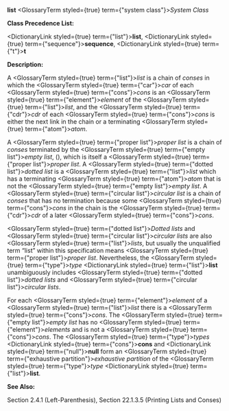 **list** <GlossaryTerm styled={true} term={"system class"}><i>System Class</i></GlossaryTerm> 



**Class Precedence List:** 



<DictionaryLink styled={true} term={"list"}><b>list</b></DictionaryLink>, <DictionaryLink styled={true} term={"sequence"}><b>sequence</b></DictionaryLink>, <DictionaryLink styled={true} term={"t"}><b>t</b></DictionaryLink> 



**Description:** 



A <GlossaryTerm styled={true} term={"list"}><i>list</i></GlossaryTerm> is a chain of *conses* in which the <GlossaryTerm styled={true} term={"car"}><i>car</i></GlossaryTerm> of each <GlossaryTerm styled={true} term={"cons"}><i>cons</i></GlossaryTerm> is an <GlossaryTerm styled={true} term={"element"}><i>element</i></GlossaryTerm> of the <GlossaryTerm styled={true} term={"list"}><i>list</i></GlossaryTerm>, and the <GlossaryTerm styled={true} term={"cdr"}><i>cdr</i></GlossaryTerm> of each <GlossaryTerm styled={true} term={"cons"}><i>cons</i></GlossaryTerm> is either the next link in the chain or a terminating <GlossaryTerm styled={true} term={"atom"}><i>atom</i></GlossaryTerm>. 



A <GlossaryTerm styled={true} term={"proper list"}><i>proper list</i></GlossaryTerm> is a chain of *conses* terminated by the <GlossaryTerm styled={true} term={"empty list"}><i>empty list</i></GlossaryTerm>, (), which is itself a <GlossaryTerm styled={true} term={"proper list"}><i>proper list</i></GlossaryTerm>. A <GlossaryTerm styled={true} term={"dotted list"}><i>dotted list</i></GlossaryTerm> is a <GlossaryTerm styled={true} term={"list"}><i>list</i></GlossaryTerm> which has a terminating <GlossaryTerm styled={true} term={"atom"}><i>atom</i></GlossaryTerm> that is not the <GlossaryTerm styled={true} term={"empty list"}><i>empty list</i></GlossaryTerm>. A <GlossaryTerm styled={true} term={"circular list"}><i>circular list</i></GlossaryTerm> is a chain of *conses* that has no termination because some <GlossaryTerm styled={true} term={"cons"}><i>cons</i></GlossaryTerm> in the chain is the <GlossaryTerm styled={true} term={"cdr"}><i>cdr</i></GlossaryTerm> of a later <GlossaryTerm styled={true} term={"cons"}><i>cons</i></GlossaryTerm>. 



<GlossaryTerm styled={true} term={"dotted list"}><i>Dotted lists</i></GlossaryTerm> and <GlossaryTerm styled={true} term={"circular list"}><i>circular lists</i></GlossaryTerm> are also <GlossaryTerm styled={true} term={"list"}><i>lists</i></GlossaryTerm>, but usually the unqualified term “list” within this specification means <GlossaryTerm styled={true} term={"proper list"}><i>proper list</i></GlossaryTerm>. Nevertheless, the <GlossaryTerm styled={true} term={"type"}><i>type</i></GlossaryTerm> <DictionaryLink styled={true} term={"list"}><b>list</b></DictionaryLink> unambiguously includes <GlossaryTerm styled={true} term={"dotted list"}><i>dotted lists</i></GlossaryTerm> and <GlossaryTerm styled={true} term={"circular list"}><i>circular lists</i></GlossaryTerm>. 



For each <GlossaryTerm styled={true} term={"element"}><i>element</i></GlossaryTerm> of a <GlossaryTerm styled={true} term={"list"}><i>list</i></GlossaryTerm> there is a <GlossaryTerm styled={true} term={"cons"}><i>cons</i></GlossaryTerm>. The <GlossaryTerm styled={true} term={"empty list"}><i>empty list</i></GlossaryTerm> has no <GlossaryTerm styled={true} term={"element"}><i>elements</i></GlossaryTerm> and is not a <GlossaryTerm styled={true} term={"cons"}><i>cons</i></GlossaryTerm>. The <GlossaryTerm styled={true} term={"type"}><i>types</i></GlossaryTerm> <DictionaryLink styled={true} term={"cons"}><b>cons</b></DictionaryLink> and <DictionaryLink styled={true} term={"null"}><b>null</b></DictionaryLink> form an <GlossaryTerm styled={true} term={"exhaustive partition"}><i>exhaustive partition</i></GlossaryTerm> of the <GlossaryTerm styled={true} term={"type"}><i>type</i></GlossaryTerm> <DictionaryLink styled={true} term={"list"}><b>list</b></DictionaryLink>. 



**See Also:** 



Section 2.4.1 (Left-Parenthesis), Section 22.1.3.5 (Printing Lists and Conses) 



